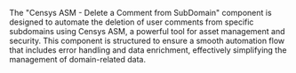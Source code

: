 The "Censys ASM - Delete a Comment from SubDomain" component is designed to automate the deletion of user comments from specific subdomains using Censys ASM, a powerful tool for asset management and security. This component is structured to ensure a smooth automation flow that includes error handling and data enrichment, effectively simplifying the management of domain-related data.
